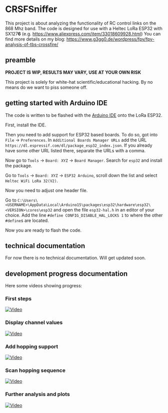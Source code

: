 # CRSFSniffer

This project is about analyzing the functionality of RC control links on the 868 Mhz band. The code is designed for use with a Heltec LoRa ESP32 with SX127**6** (e.g. https://www.aliexpress.com/item/33018609928.html)
You can find more details on my blog: https://www.g3gg0.de/wordpress/fpv/fpv-analysis-of-tbs-crossfire/

## preamble

**PROJECT IS WIP, RESULTS MAY VARY, USE AT YOUR OWN RISK**

This project is solely for white-hat scientific/educational hacking. By no means do we want to piss someone off.

## getting started with Arduino IDE

The code is written to be flashed with the [Arduino IDE](https://www.arduino.cc/en/software) onto the LoRa ESP32.

First, install the IDE.

Then you need to add support for ESP32 based boards. To do so, got into `File` -> `Preferences`. In `Additional Boards Manager URLs` add the URL `https://dl.espressif.com/dl/package_esp32_index.json`. If you already have some other URL listed there, separate the URLs with a comma.

Now go to `Tools` -> `Board: XYZ` -> `Board Manager`. Search for `esp32` and install the package.

Go to `Tools` -> `Board: XYZ` -> `ESP32 Arduino`, scroll down the list and select `Heltec WiFi LoRa 32(V2)`.

Now you need to adjust one header file.

Go to `C:\Users\<USERNAME>\AppData\Local\Arduino15\packages\esp32\hardware\esp32\<VERSION>\cores\esp32` and open the file `esp32-hal.h` in an editor of your choice.
Add the line `#define CONFIG_DISABLE_HAL_LOCKS 1` to where the other `#define`s are located.

Now you are ready to flash the code.

## technical documentation

For now there is no technical documentation. Will get updated soon.

## development progress documentation

Here some videos showing progress:

### First steps
[![Video](http://img.youtube.com/vi/WCkuwO97zfM/0.jpg)](http://www.youtube.com/watch?v=WCkuwO97zfM "Video")

### Display channel values
[![Video](http://img.youtube.com/vi/pvUvxsUui7U/0.jpg)](http://www.youtube.com/watch?v=pvUvxsUui7U "Video")

### Add hopping support
[![Video](http://img.youtube.com/vi/Tf6I0-eUbNs/0.jpg)](http://www.youtube.com/watch?v=Tf6I0-eUbNs "Video")

### Scan hopping sequence
[![Video](http://img.youtube.com/vi/1E_6FAqVi6U/0.jpg)](http://www.youtube.com/watch?v=1E_6FAqVi6U "Video")

### Further analysis and plots
[![Video](http://img.youtube.com/vi/GCU4Pnw3n-c/0.jpg)](http://www.youtube.com/watch?v=GCU4Pnw3n-c "Video")
